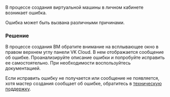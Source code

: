 В процессе создания виртуальной машины в личном кабинете возникает ошибка.

Ошибка может быть вызвана различными причинами.

### Решение

В процессе создания ВМ обратите внимание на всплывающее окно в правом верхнем углу панели VK Cloud. В нем отображается сообщение об ошибке. Проанализируйте описание ошибки и попробуйте исправить ее самостоятельно. При необходимости воспользуйтесь документацией.

Если исправить ошибку не получается или сообщение не появляется, хотя мастер создания сообщает об ошибке, обратитесь в [техническую поддержку](/ru/contacts).
